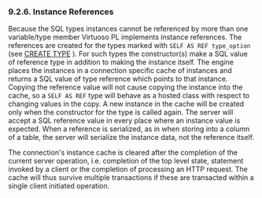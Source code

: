 <div id="udtinstancerefs" class="section">

<div class="titlepage">

<div>

<div>

### 9.2.6. Instance References

</div>

</div>

</div>

Because the SQL types instances cannot be referenced by more than one
variable/type member Virtuoso PL implements instance references. The
references are created for the types marked with
`SELF AS REF type_option` (see
<a href="udt_overview.html#udtcreatetypestmt" class="link"
title="9.2.1. CREATE TYPE Statement">CREATE TYPE</a> ). For such types
the constructor(s) make a SQL value of reference type in addition to
making the instance itself. The engine places the instances in a
connection specific cache of instances and returns a SQL value of type
reference which points to that instance. Copying the reference value
will not cause copying the instance into the cache, so a `SELF AS REF`
type will behave as a hosted class with respect to changing values in
the copy. A new instance in the cache will be created only when the
constructor for the type is called again. The server will accept a SQL
reference value in every place where an instance value is expected. When
a reference is serialized, as in when storing into a column of a table,
the server will serialize the instance data, not the reference itself.

The connection's instance cache is cleared after the completion of the
current server operation, i.e. completion of the top level state,
statement invoked by a client or the completion of processing an HTTP
request. The cache will thus survive multiple transactions if these are
transacted within a single client initiated operation.

</div>
